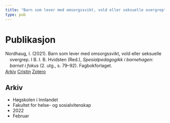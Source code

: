```yaml
---
title: "Barn som lever med omsorgssvikt, vold eller seksuelle overgrep"
type: pub
---
```

<h1>Publikasjon</h1>
<article id="csl-bib-container-UPLTHWN9" class="csl-bib-container">
  <div class="csl-bib-body" style="line-height: 1.35; padding-left: 1em; text-indent:-1em;">
  <div class="csl-entry">Nordhaug, I. (2021). Barn som lever med omsorgssvikt, vold eller seksuelle overgrep. I B. I. B. Hvidsten (Red.), <i>Spesialpedagogikk i barnehagen: barnet i fokus</i> (2. utg., s. 79&#x2013;92). Fagbokforlaget.</div>
</div>
  <div class="csl-bib-buttons">
    <a href="#taxonomy-article-UPLTHWN9" class="csl-bib-button">Arkiv</a>
    <a href="https://app.cristin.no/results/show.jsf?id=1998322" alt="Cristin URL" class="csl-bib-button">Cristin</a>
    <a href="http://zotero.org/groups/5022929/items/UPLTHWN9" alt="Zotero URL" class="csl-bib-button">Zotero</a>
  </div>
  <div id="csl-bib-meta-container-UPLTHWN9"></div>
</article>
<div id="csl-bib-meta-UPLTHWN9" class="csl-bib-meta">
  <article id="taxonomy-article-UPLTHWN9" class="taxonomy-article">
    <h1>Arkiv</h1>
    <ul>
      <li>Høgskolen i Innlandet</li>
      <li>Fakultet for helse- og sosialvitenskap</li>
      <li>2022</li>
      <li>Februar</li>
    </ul>
  </article>
</div>
